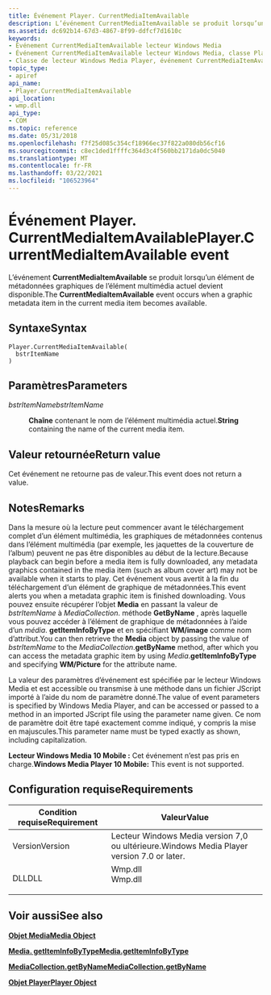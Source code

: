 ```yaml
---
title: Événement Player. CurrentMediaItemAvailable
description: L’événement CurrentMediaItemAvailable se produit lorsqu’un élément de métadonnées graphiques de l’élément multimédia actuel devient disponible. | Événement Player. CurrentMediaItemAvailable
ms.assetid: dc692b14-67d3-4867-8f99-ddfcf7d1610c
keywords:
- Événement CurrentMediaItemAvailable lecteur Windows Media
- Événement CurrentMediaItemAvailable lecteur Windows Media, classe Player
- Classe de lecteur Windows Media Player, événement CurrentMediaItemAvailable
topic_type:
- apiref
api_name:
- Player.CurrentMediaItemAvailable
api_location:
- wmp.dll
api_type:
- COM
ms.topic: reference
ms.date: 05/31/2018
ms.openlocfilehash: f7f25d085c354cf18966ec37f822a080db56cf16
ms.sourcegitcommit: c8ec1ded1ffffc364d3c4f560bb2171da0dc5040
ms.translationtype: MT
ms.contentlocale: fr-FR
ms.lasthandoff: 03/22/2021
ms.locfileid: "106523964"
---
```

# <a name="playercurrentmediaitemavailable-event"></a><span data-ttu-id="17888-107">Événement Player. CurrentMediaItemAvailable</span><span class="sxs-lookup"><span data-stu-id="17888-107">Player.CurrentMediaItemAvailable event</span></span>

<span data-ttu-id="17888-108">L’événement **CurrentMediaItemAvailable** se produit lorsqu’un élément de métadonnées graphiques de l’élément multimédia actuel devient disponible.</span><span class="sxs-lookup"><span data-stu-id="17888-108">The **CurrentMediaItemAvailable** event occurs when a graphic metadata item in the current media item becomes available.</span></span>

## <a name="syntax"></a><span data-ttu-id="17888-109">Syntaxe</span><span class="sxs-lookup"><span data-stu-id="17888-109">Syntax</span></span>


```JScript
Player.CurrentMediaItemAvailable(
  bstrItemName
)
```



## <a name="parameters"></a><span data-ttu-id="17888-110">Paramètres</span><span class="sxs-lookup"><span data-stu-id="17888-110">Parameters</span></span>

<dl> <dt>

<span data-ttu-id="17888-111">*bstrItemName*</span><span class="sxs-lookup"><span data-stu-id="17888-111">*bstrItemName*</span></span> 
</dt> <dd>

<span data-ttu-id="17888-112">**Chaîne** contenant le nom de l’élément multimédia actuel.</span><span class="sxs-lookup"><span data-stu-id="17888-112">**String** containing the name of the current media item.</span></span>

</dd> </dl>

## <a name="return-value"></a><span data-ttu-id="17888-113">Valeur retournée</span><span class="sxs-lookup"><span data-stu-id="17888-113">Return value</span></span>

<span data-ttu-id="17888-114">Cet événement ne retourne pas de valeur.</span><span class="sxs-lookup"><span data-stu-id="17888-114">This event does not return a value.</span></span>

## <a name="remarks"></a><span data-ttu-id="17888-115">Notes</span><span class="sxs-lookup"><span data-stu-id="17888-115">Remarks</span></span>

<span data-ttu-id="17888-116">Dans la mesure où la lecture peut commencer avant le téléchargement complet d’un élément multimédia, les graphiques de métadonnées contenus dans l’élément multimédia (par exemple, les jaquettes de la couverture de l’album) peuvent ne pas être disponibles au début de la lecture.</span><span class="sxs-lookup"><span data-stu-id="17888-116">Because playback can begin before a media item is fully downloaded, any metadata graphics contained in the media item (such as album cover art) may not be available when it starts to play.</span></span> <span data-ttu-id="17888-117">Cet événement vous avertit à la fin du téléchargement d’un élément de graphique de métadonnées.</span><span class="sxs-lookup"><span data-stu-id="17888-117">This event alerts you when a metadata graphic item is finished downloading.</span></span> <span data-ttu-id="17888-118">Vous pouvez ensuite récupérer l’objet **Media** en passant la valeur de *bstrItemName* à *MediaCollection*. méthode **GetByName** , après laquelle vous pouvez accéder à l’élément de graphique de métadonnées à l’aide d’un *média*. **getItemInfoByType** et en spécifiant **WM/image** comme nom d’attribut.</span><span class="sxs-lookup"><span data-stu-id="17888-118">You can then retrieve the **Media** object by passing the value of *bstrItemName* to the *MediaCollection*.**getByName** method, after which you can access the metadata graphic item by using *Media*.**getItemInfoByType** and specifying **WM/Picture** for the attribute name.</span></span>

<span data-ttu-id="17888-119">La valeur des paramètres d’événement est spécifiée par le lecteur Windows Media et est accessible ou transmise à une méthode dans un fichier JScript importé à l’aide du nom de paramètre donné.</span><span class="sxs-lookup"><span data-stu-id="17888-119">The value of event parameters is specified by Windows Media Player, and can be accessed or passed to a method in an imported JScript file using the parameter name given.</span></span> <span data-ttu-id="17888-120">Ce nom de paramètre doit être tapé exactement comme indiqué, y compris la mise en majuscules.</span><span class="sxs-lookup"><span data-stu-id="17888-120">This parameter name must be typed exactly as shown, including capitalization.</span></span>

<span data-ttu-id="17888-121">**Lecteur Windows Media 10 Mobile :** Cet événement n’est pas pris en charge.</span><span class="sxs-lookup"><span data-stu-id="17888-121">**Windows Media Player 10 Mobile:** This event is not supported.</span></span>

## <a name="requirements"></a><span data-ttu-id="17888-122">Configuration requise</span><span class="sxs-lookup"><span data-stu-id="17888-122">Requirements</span></span>



| <span data-ttu-id="17888-123">Condition requise</span><span class="sxs-lookup"><span data-stu-id="17888-123">Requirement</span></span> | <span data-ttu-id="17888-124">Valeur</span><span class="sxs-lookup"><span data-stu-id="17888-124">Value</span></span> |
|--------------------|------------------------------------------------------------------------------------|
| <span data-ttu-id="17888-125">Version</span><span class="sxs-lookup"><span data-stu-id="17888-125">Version</span></span><br/> | <span data-ttu-id="17888-126">Lecteur Windows Media version 7,0 ou ultérieure.</span><span class="sxs-lookup"><span data-stu-id="17888-126">Windows Media Player version 7.0 or later.</span></span><br/>                              |
| <span data-ttu-id="17888-127">DLL</span><span class="sxs-lookup"><span data-stu-id="17888-127">DLL</span></span><br/>     | <dl> <span data-ttu-id="17888-128"><dt>Wmp.dll</dt></span><span class="sxs-lookup"><span data-stu-id="17888-128"><dt>Wmp.dll</dt></span></span> </dl> |



## <a name="see-also"></a><span data-ttu-id="17888-129">Voir aussi</span><span class="sxs-lookup"><span data-stu-id="17888-129">See also</span></span>

<dl> <dt>

[<span data-ttu-id="17888-130">**Objet Media**</span><span class="sxs-lookup"><span data-stu-id="17888-130">**Media Object**</span></span>](media-object.md)
</dt> <dt>

[<span data-ttu-id="17888-131">**Media. getItemInfoByType**</span><span class="sxs-lookup"><span data-stu-id="17888-131">**Media.getItemInfoByType**</span></span>](media-getiteminfobytype.md)
</dt> <dt>

[<span data-ttu-id="17888-132">**MediaCollection.getByName**</span><span class="sxs-lookup"><span data-stu-id="17888-132">**MediaCollection.getByName**</span></span>](mediacollection-getbyname.md)
</dt> <dt>

[<span data-ttu-id="17888-133">**Objet Player**</span><span class="sxs-lookup"><span data-stu-id="17888-133">**Player Object**</span></span>](player-object.md)
</dt> </dl>

 

 





